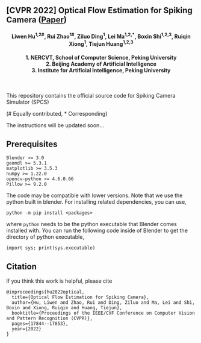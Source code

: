 ## [CVPR 2022] Optical Flow Estimation for Spiking Camera ([Paper](https://openaccess.thecvf.com/content/CVPR2022/html/Hu_Optical_Flow_Estimation_for_Spiking_Camera_CVPR_2022_paper.html))

<h4 align="center">Liwen Hu<sup>1,2#</sup>, Rui Zhao<sup>1#</sup>, Ziluo Ding<sup>1</sup>, Lei Ma<sup>1,2,*</sup>, Boxin Shi<sup>1,2,3</sup>, Ruiqin Xiong<sup>1</sup>, Tiejun Huang<sup>1,2,3</sup></h4>
<h4 align="center">1. NERCVT, School of Computer Science, Peking University <br>
    2. Beijing Academy of Artificial Intelligence <br>
	3. Institute for Artificial Intelligence, Peking University</h4>
	<br> 


This repository contains the official source code for Spiking Camera Simulator (SPCS)

(# Equally contributed, * Corresponding)

The instructions will be updated soon...

## Prerequisites

```
Blender >= 3.0
geomdl >= 5.3.1
matplotlib >= 3.5.3
numpy >= 1.22.0
opencv-python >= 4.6.0.66
Pillow >= 9.2.0
```
The code may be compatible with lower versions. Note that we use the python built in blender. For installing related dependencies, you can use,
```
python -m pip install <packages>
```
where ```python``` needs to be the python executable that Blender comes installed with. You can run the following code inside of Blender to get the directory of python executable,
```
import sys; print(sys.executable)
```
## 

## Citation

If you think this work is helpful, please cite

```
@inproceedings{hu2022optical,
  title={Optical Flow Estimation for Spiking Camera},
  author={Hu, Liwen and Zhao, Rui and Ding, Ziluo and Ma, Lei and Shi, Boxin and Xiong, Ruiqin and Huang, Tiejun},
  booktitle={Proceedings of the IEEE/CVF Conference on Computer Vision and Pattern Recognition (CVPR)},
  pages={17844--17853},
  year={2022}
}
```

